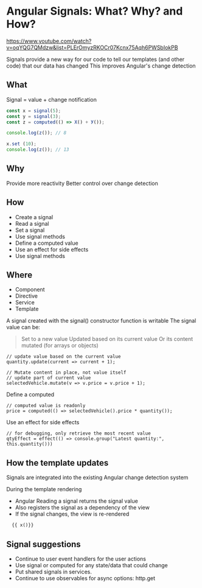 # Angular Signals: What? Why? and How?
https://www.youtube.com/watch?v=oqYQG7QMdzw&list=PLErOmyzRKOCr07Kcnx75Aqh6PWSbIokPB

Signals provide a new way for our code to tell our templates (and other code) that our data has changed
This improves Angular's change detection

## What
Signal = value + change notification

```ts
const x = signal(5);
const y = signal(3);
const z = computed(() => X() + У());  

console.log(z()); // 8

x.set (10);
console.log(z()); // 13
```
## Why
Provide more reactivity
Better control over change detection


## How
- Create a signal
- Read a signal
- Set a signal
- Use signal methods
- Define a computed value
- Use an effect for side effects
- Use signal methods


## Where 
- Component
- Directive
- Service
- Template



A signal created with the signal() constructor function is writable
The signal value can be:
> Set to a new value
> Updated based on its current value
> Or its content mutated (for arrays or objects)

 
```
// update value based on the current value
quantity.update(current => current + 1);

// Mutate content in place, not value itself 
// update part of current value 
selectedVehicle.mutate(v => v.price = v.price + 1);
```
Define a computed 
```
// computed value is readonly
price = computed(() => selectedVehicle().price * quantity());
```

Use an effect for side effects
```
// for debugging, only retrieve the most recent value
qtyEffect = effect(() => console.group("Latest quantity:", this.quantity()))  
```


## How the template updates
Signals are integrated into the existing Angular change detection system

During the template rendering
- Angular Reading a signal returns the signal value
- Also registers the signal as a dependency of the view
- If the signal changes, the view is re-rendered
```html
  {{ x()}}
```

## Signal suggestions
- Continue to user event handlers for the user actions
- Use signal or computed for any state/data that could change
- Put shared signals in services.
- Continue to use observables for async options: http.get
